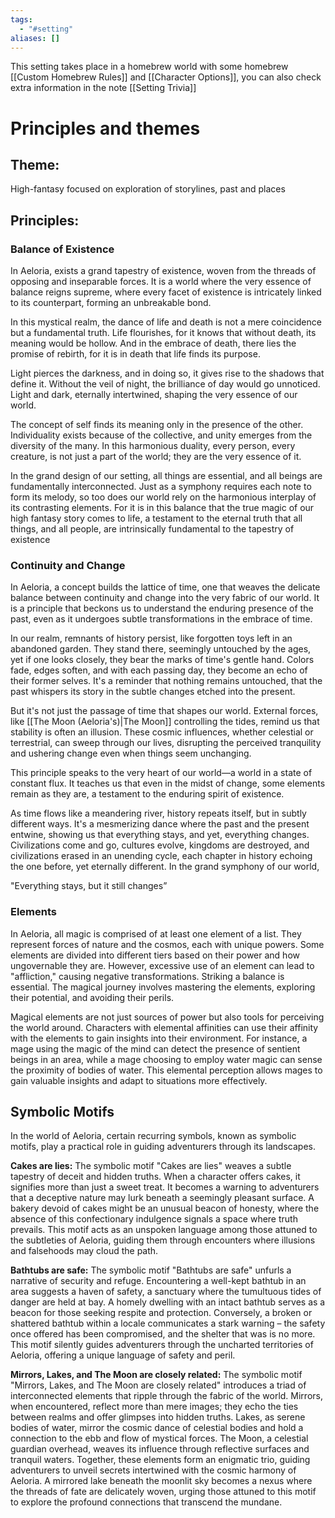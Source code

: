```yaml
---
tags:
  - "#setting"
aliases: []
---
```

This setting takes place in a homebrew world with some homebrew [[Custom Homebrew Rules]] and [[Character Options]], you can also check extra information in the note [[Setting Trivia]]

# Principles and themes

## Theme:
High-fantasy focused on exploration of storylines, past and places

## Principles:

### Balance of Existence	
In Aeloria, exists a grand tapestry of existence, woven from the threads of opposing and inseparable forces. It is a world where the very essence of balance reigns supreme, where every facet of existence is intricately linked to its counterpart, forming an unbreakable bond.

In this mystical realm, the dance of life and death is not a mere coincidence but a fundamental truth. Life flourishes, for it knows that without death, its meaning would be hollow. And in the embrace of death, there lies the promise of rebirth, for it is in death that life finds its purpose.

Light pierces the darkness, and in doing so, it gives rise to the shadows that define it. Without the veil of night, the brilliance of day would go unnoticed. Light and dark, eternally intertwined, shaping the very essence of our world.

The concept of self finds its meaning only in the presence of the other. Individuality exists because of the collective, and unity emerges from the diversity of the many. In this harmonious duality, every person, every creature, is not just a part of the world; they are the very essence of it.

In the grand design of our setting, all things are essential, and all beings are fundamentally interconnected. Just as a symphony requires each note to form its melody, so too does our world rely on the harmonious interplay of its contrasting elements. For it is in this balance that the true magic of our high fantasy story comes to life, a testament to the eternal truth that all things, and all people, are intrinsically fundamental to the tapestry of existence
	
### Continuity and Change	
In Aeloria, a concept builds the lattice of time, one that weaves the delicate balance between continuity and change into the very fabric of our world. It is a principle that beckons us to understand the enduring presence of the past, even as it undergoes subtle transformations in the embrace of time.

In our realm, remnants of history persist, like forgotten toys left in an abandoned garden. They stand there, seemingly untouched by the ages, yet if one looks closely, they bear the marks of time's gentle hand. Colors fade, edges soften, and with each passing day, they become an echo of their former selves. It's a reminder that nothing remains untouched, that the past whispers its story in the subtle changes etched into the present.

But it's not just the passage of time that shapes our world. External forces, like [[The Moon (Aeloria's)|The Moon]] controlling the tides, remind us that stability is often an illusion. These cosmic influences, whether celestial or terrestrial, can sweep through our lives, disrupting the perceived tranquility and ushering change even when things seem unchanging.

This principle speaks to the very heart of our world—a world in a state of constant flux. It teaches us that even in the midst of change, some elements remain as they are, a testament to the enduring spirit of existence.

As time flows like a meandering river, history repeats itself, but in subtly different ways. It's a mesmerizing dance where the past and the present entwine, showing us that everything stays, and yet, everything changes. Civilizations come and go, cultures evolve, kingdoms are destroyed, and civilizations erased in an unending cycle, each chapter in history echoing the one before, yet eternally different. In the grand symphony of our world,

"Everything stays, but it still changes”
	
### Elements
In Aeloria, all magic is comprised of at least one element of a list. They represent forces of nature and the cosmos, each with unique powers. Some elements are divided into different tiers based on their power and how ungovernable they are. However, excessive use of an element can lead to "affliction," causing negative transformations. Striking a balance is essential. The magical journey involves mastering the elements, exploring their potential, and avoiding their perils.

Magical elements are not just sources of power but also tools for perceiving the world around. Characters with elemental affinities can use their affinity with the elements to gain insights into their environment. For instance, a mage using the magic of the mind can detect the presence of sentient beings in an area, while a mage choosing to employ water magic can sense the proximity of bodies of water. This elemental perception allows mages to gain valuable insights and adapt to situations more effectively.

## Symbolic Motifs

In the world of Aeloria, certain recurring symbols, known as symbolic motifs, play a practical role in guiding adventurers through its landscapes.

**Cakes are lies:**
The symbolic motif "Cakes are lies" weaves a subtle tapestry of deceit and hidden truths. When a character offers cakes, it signifies more than just a sweet treat. It becomes a warning to adventurers that a deceptive nature may lurk beneath a seemingly pleasant surface. A bakery devoid of cakes might be an unusual beacon of honesty, where the absence of this confectionary indulgence signals a space where truth prevails. This motif acts as an unspoken language among those attuned to the subtleties of Aeloria, guiding them through encounters where illusions and falsehoods may cloud the path.

**Bathtubs are safe:**
The symbolic motif "Bathtubs are safe" unfurls a narrative of security and refuge. Encountering a well-kept bathtub in an area suggests a haven of safety, a sanctuary where the tumultuous tides of danger are held at bay. A homely dwelling with an intact bathtub serves as a beacon for those seeking respite and protection. Conversely, a broken or shattered bathtub within a locale communicates a stark warning – the safety once offered has been compromised, and the shelter that was is no more. This motif silently guides adventurers through the uncharted territories of Aeloria, offering a unique language of safety and peril.

**Mirrors, Lakes, and The Moon are closely related:**
The symbolic motif "Mirrors, Lakes, and The Moon are closely related" introduces a triad of interconnected elements that ripple through the fabric of the world. Mirrors, when encountered, reflect more than mere images; they echo the ties between realms and offer glimpses into hidden truths. Lakes, as serene bodies of water, mirror the cosmic dance of celestial bodies and hold a connection to the ebb and flow of mystical forces. The Moon, a celestial guardian overhead, weaves its influence through reflective surfaces and tranquil waters. Together, these elements form an enigmatic trio, guiding adventurers to unveil secrets intertwined with the cosmic harmony of Aeloria. A mirrored lake beneath the moonlit sky becomes a nexus where the threads of fate are delicately woven, urging those attuned to this motif to explore the profound connections that transcend the mundane.